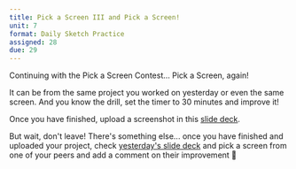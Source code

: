 ```yaml
---
title: Pick a Screen III and Pick a Screen!
unit: 7
format: Daily Sketch Practice
assigned: 28
due: 29
---
```

Continuing with the Pick a Screen Contest… Pick a Screen, again! 

It can be from the same project you worked on yesterday or even the same screen. And you know the drill, set the timer to 30 minutes and improve it!

Once you have finished, upload a screenshot in this [slide deck](https://drive.google.com/drive/folders/18RdxQCQBQ-QxH4AneTVMWGBNJFbBWvbQ).

But wait, don't leave! There's something else... once you have finished and uploaded your project, check [yesterday's slide deck](https://drive.google.com/drive/folders/1Y2iqFaE7qojzthPT3v42LMgIzeX_rwPQ) and pick a screen from one of your peers and add a comment on their improvement 🚀

